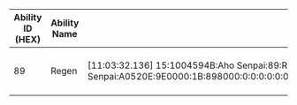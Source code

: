 Ability ID (HEX) | Ability Name | Example Line | Basic Regex
---|---|---|---
89 | Regen | [11:03:32.136] 15:1004594B:Aho Senpai:89:Regen:1004594B:Aho Senpai:A0520E:9E0000:1B:898000:0:0:0:0:0:0:0:0:0:0:0:0:90301:90301:10000:0:0:1000:717.3131:265.6258:28.42561:0.55195:90301:90301:10000:0:0:1000:717.3131:265.6258:28.42561:0.55195:0031D30C | \[.{14}15:[A-F0-9]{8}:[a-zA-Z-' ]{3,21}:89:Regen:
